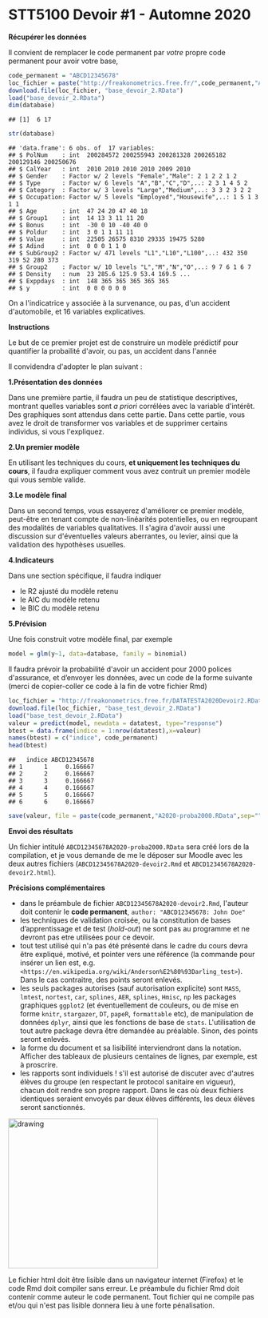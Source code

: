 STT5100 Devoir \#1 - Automne 2020
================


**Récupérer les données**

Il convient de remplacer le code permanent par *votre* propre code permanent pour avoir votre base,

``` r
code_permanent = "ABCD12345678"
loc_fichier = paste("http://freakonometrics.free.fr/",code_permanent,"A2020Devoir2.RData",sep="")
download.file(loc_fichier, "base_devoir_2.RData")
load("base_devoir_2.RData")
dim(database)
```

    ## [1]  6 17

``` r
str(database)
```

    ## 'data.frame': 6 obs. of  17 variables:
    ## $ PolNum    : int  200284572 200255943 200281328 200265182 200129146 200250676
    ## $ CalYear   : int  2010 2010 2010 2010 2009 2010
    ## $ Gender    : Factor w/ 2 levels "Female","Male": 2 1 2 2 1 2
    ## $ Type      : Factor w/ 6 levels "A","B","C","D",..: 2 3 1 4 5 2
    ## $ Category  : Factor w/ 3 levels "Large","Medium",..: 3 3 2 3 2 2
    ## $ Occupation: Factor w/ 5 levels "Employed","Housewife",..: 1 5 1 3 1 1
    ## $ Age       : int  47 24 20 47 40 18
    ## $ Group1    : int  14 13 3 11 11 20
    ## $ Bonus     : int  -30 0 10 -40 40 0
    ## $ Poldur    : int  3 0 1 1 11 11
    ## $ Value     : int  22505 26575 8310 29335 19475 5280
    ## $ Adind     : int  0 0 0 1 1 0
    ## $ SubGroup2 : Factor w/ 471 levels "L1","L10","L100",..: 432 350 319 52 280 373
    ## $ Group2    : Factor w/ 10 levels "L","M","N","O",..: 9 7 6 1 6 7
    ## $ Density   : num  23 285.6 125.9 53.4 169.5 ...
    ## $ Exppdays  : int  148 365 365 365 365 365
    ## $ y         : int  0 0 0 0 0 0

On a l'indicatrice `y` associée à la survenance, ou pas, d'un accident d'automobile, et 16 variables explicatives. 

**Instructions**

Le but de ce premier projet est de construire un
modèle prédictif pour quantifier la probailité d'avoir, ou pas, un accident dans l'année

Il convidendra d'adopter le plan suivant :

**1.Présentation des données**

Dans une première partie, il faudra un peu de statistique descriptives, montrant quelles variables sont *a priori* corrélées avec la variable d'intérêt. Des graphiques sont attendus dans cette partie. Dans cette partie, vous avez le droit de transformer vos variables et de supprimer certains individus, si vous l'expliquez.

**2.Un premier modèle**

En utilisant les techniques du cours, **et uniquement les techniques du cours**, il faudra expliquer comment vous avez contruit un premier modèle qui vous semble valide.

**3.Le modèle final**

Dans un second temps, vous essayerez d'améliorer ce premier modèle, peut-être en tenant compte de non-linéarités potentielles, ou en regroupant des modalités de variables qualitatives. Il s'agira d'avoir aussi une discussion sur d'éventuelles valeurs aberrantes, ou levier, ainsi que la validation des hypothèses usuelles.

**4.Indicateurs**

Dans une section spécifique, il faudra indiquer
* le R2 ajusté du modèle retenu
* le AIC du modèle retenu
* le BIC du modèle retenu

**5.Prévision**

Une fois construit votre modèle final, par exemple

``` r
model = glm(y~1, data=database, family = binomial)
```

Il faudra prévoir la probabilité d'avoir un accident pour 2000 polices d'assurance, et
d’envoyer les données, avec un code de la forme suivante (merci de
copier-coller ce code à la fin de votre fichier
Rmd)

``` r
loc_fichier = "http://freakonometrics.free.fr/DATATESTA2020Devoir2.RData"
download.file(loc_fichier, "base_test_devoir_2.RData")
load("base_test_devoir_2.RData")
valeur = predict(model, newdata = datatest, type="response")
btest = data.frame(indice = 1:nrow(datatest),x=valeur)
names(btest) = c("indice", code_permanent)
head(btest)
```

    ##   indice ABCD12345678
    ## 1      1     0.166667
    ## 2      2     0.166667
    ## 3      3     0.166667
    ## 4      4     0.166667
    ## 5      5     0.166667
    ## 6      6     0.166667

``` r
save(valeur, file = paste(code_permanent,"A2020-proba2000.RData",sep=""))
```

**Envoi des résultats**

Un fichier intitulé `ABCD12345678A2020-proba2000.RData` sera créé lors de la compilation, et je
vous demande de me le déposer sur Moodle avec les deux autres fichiers (`ABCD12345678A2020-devoir2.Rmd` et `ABCD12345678A2020-devoir2.html`). 

**Précisions complémentaires**

* dans le préambule de fichier `ABCD12345678A2020-devoir2.Rmd`, l'auteur doit contenir le **code permanent**, `author: "ABCD12345678: John Doe"`
* les techniques de validation croisée, ou la constitution de bases d’apprentissage et de test (*hold-out*) ne sont pas au programme et ne devront pas etre utilisées pour ce devoir.
* tout test utilisé qui n'a pas été présenté dans le cadre du cours devra être expliqué, motivé, et pointer vers une référence (la commande pour insérer un lien est, e.g. `<https://en.wikipedia.org/wiki/Anderson%E2%80%93Darling_test>`). Dans le cas contraitre, des points seront enlevés.
* les seuls packages autorises (sauf autorisation explicite) sont `MASS`, `lmtest`, `nortest`, `car`, `splines`, `AER`, `splines`, `Hmisc`, `np` les packages graphiques `ggplot2` (et éventuellement de couleurs, ou de mise en forme `knitr`, `stargazer`, `DT`, `papeR`, `formattable` etc), de manipulation de données `dplyr`, ainsi que les fonctions de base de `stats`. L'utilisation de tout autre package devra être demandée au préalable. Sinon, des points seront enlevés.
* la forme du document et sa lisibilité interviendront dans la notation. Afficher des tableaux de plusieurs centaines de lignes, par exemple, est à proscrire.
* les rapports sont individuels ! s'il est autorisé de discuter avec d'autres élèves du groupe (en respectant le protocol sanitaire en vigueur), chacun doit rendre son propre rapport. Dans le cas où deux fichiers identiques seraient envoyés par deux élèves différents, les deux élèves seront sanctionnés.

<img src="https://github.com/freakonometrics/STT5100/blob/master/archives/A2018/obviously.png" alt="drawing" width="300" align=right/>

Le fichier html doit être lisible dans un navigateur internet (Firefox) et le code Rmd doit compiler sans erreur. Le préambule du fichier Rmd doit contenir comme auteur le code permanent. Tout fichier qui ne compile pas et/ou qui n'est pas lisible donnera lieu à une forte pénalisation.

